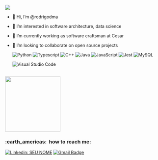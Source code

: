 ![](https://komarev.com/ghpvc/?username=rodrigodma&color=006bed)

- 👋 Hi, I’m @rodrigodma
- 👀 I’m interested in software architecture, data science
- 💼 I’m currently working as software craftsman at Cesar
- 💞️ I’m looking to collaborate on open source projects



  ![Python](https://img.shields.io/badge/-Python-333333?style=flat&logo=Python&logoColor=00599C)
  ![Typescript](https://img.shields.io/badge/-Typescript-333333?style=flat&logo=Typescript&logoColor=00599C)
  ![C++](https://img.shields.io/badge/-C++-333333?style=flat&logo=C%2B%2B&logoColor=00599C)
  ![Java](https://img.shields.io/badge/-Java-333333?style=flat&logo=Java&logoColor=007396)
  ![JavaScript](https://img.shields.io/badge/-JavaScript-333333?style=flat&logo=javascript)
  ![Jest](https://img.shields.io/badge/-Jest-333333?style=flat&logo=jest)
  ![MySQL](https://img.shields.io/badge/-MySQL-333333?style=flat&logo=mysql)

  ![Visual Studio Code](https://img.shields.io/badge/-Visual%20Studio%20Code-333333?style=flat&logo=visual-studio-code&logoColor=007ACC)

<br/>

<a href="https://github.com/rodrigodma">
  <img height="180em" src="https://github-readme-stats.vercel.app/api/top-langs/?username=rodrigodma&theme=dracula&show_icons=true" />
</a>

<br/>

<h3> :earth_americas: &nbsp;how to reach me: </h3> 

[![Linkedin: SEU NOME](https://img.shields.io/badge/-rodrigodma-blue?style=flat-square&logo=Linkedin&logoColor=white&link=linkedin.com/in/rodrigodma/)](linkedin.com/in/rodrigodma/)
[![Gmail Badge](https://img.shields.io/badge/-rodrigodma@gmail.com-006bed?style=flat-square&logo=Gmail&logoColor=white&link=mailto:rodrigodma@gmail.com)](mailto:rodrigodma@gmail.com)


<!---
rodrigodma/rodrigodma is a ✨ special ✨ repository because its `README.md` (this file) appears on your GitHub profile.
You can click the Preview link to take a look at your changes.
--->
